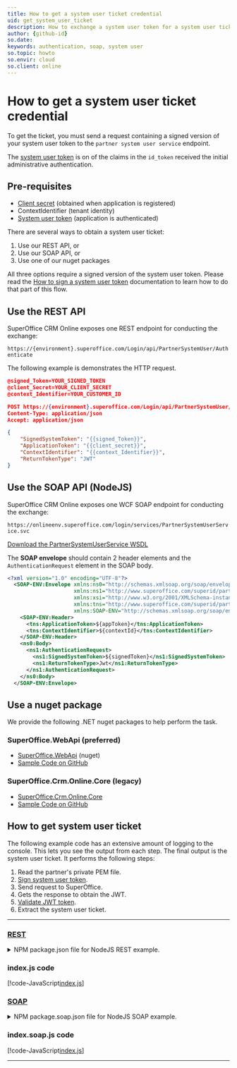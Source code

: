 ```yaml
---
title: How to get a system user ticket credential
uid: get_system_user_ticket
description: How to exchange a system user token for a system user ticket
author: {github-id}
so.date:
keywords: authentication, soap, system user
so.topic: howto
so.envir: cloud
so.client: online
---
```


<!-- markdownlint-disable-file MD051 -->
# How to get a system user ticket credential

To get the ticket, you must send a request containing a signed version of your system user token to the `partner system user service` endpoint.

The [system user token][1] is on of the claims in the `id_token` received the initial administrative authentication.

## Pre-requisites

* [Client secret][5] (obtained when application is registered)
* ContextIdentifier (tenant identity)
* [System user token][1] (application is authenticated)

There are several ways to obtain a system user ticket:

1. Use our REST API, or
2. Use our SOAP API, or
3. Use one of our nuget packages

All three options require a signed version of the system user token. Please read the [How to sign a system user token][8] documentation to learn how to do that part of this flow.

## Use the REST API

SuperOffice CRM Online exposes one REST endpoint for conducting the exchange:

`https://{environment}.superoffice.com/Login/api/PartnerSystemUser/Authenticate`

The following example is demonstrates the HTTP request.

```json
@signed_Token=YOUR_SIGNED_TOKEN
@client_Secret=YOUR_CLIENT_SECRET
@context_Identifier=YOUR_CUSTOMER_ID

POST https://{environment}.superoffice.com/Login/api/PartnerSystemUser/Authenticate
Content-Type: application/json
Accept: application/json

{
    "SignedSystemToken": "{{signed_Token}}",
    "ApplicationToken": "{{client_secret}}",
    "ContextIdentifier": "{{context_Identifier}}",
    "ReturnTokenType": "JWT"
}
```

## Use the SOAP API (NodeJS)

SuperOffice CRM Online exposes one WCF SOAP endpoint for conducting the exchange:

`https://onlineenv.superoffice.com/login/services/PartnerSystemUserService.svc`

[Download the PartnerSystemUserService WSDL][2]

The **SOAP envelope** should contain 2 header elements and the `AuthenticationRequest` element in the SOAP body.

```xml
<?xml version="1.0" encoding="UTF-8"?>
  <SOAP-ENV:Envelope xmlns:ns0="http://schemas.xmlsoap.org/soap/envelope/"
                     xmlns:ns1="http://www.superoffice.com/superid/partnersystemuser/0.1"
                     xmlns:xsi="http://www.w3.org/2001/XMLSchema-instance"
                     xmlns:tns="http://www.superoffice.com/superid/partnersystemuser/0.1"
                     xmlns:SOAP-ENV="http://schemas.xmlsoap.org/soap/envelope/">
    <SOAP-ENV:Header>
      <tns:ApplicationToken>${appToken}</tns:ApplicationToken>
      <tns:ContextIdentifier>${contextId}</tns:ContextIdentifier>
    </SOAP-ENV:Header>
    <ns0:Body>
      <ns1:AuthenticationRequest>
        <ns1:SignedSystemToken>${signedToken}</ns1:SignedSystemToken>
        <ns1:ReturnTokenType>Jwt</ns1:ReturnTokenType>
      </ns1:AuthenticationRequest>
    </ns0:Body>
  </SOAP-ENV:Envelope>
```

## Use a nuget package

We provide the following .NET nuget packages to help perform the task.

### SuperOffice.WebApi (preferred)

* [SuperOffice.WebApi][9] (nuget)
* [Sample Code on GitHub][10]

### SuperOffice.Crm.Online.Core (legacy)

* [SuperOffice.Crm.Online.Core][11]
* [Sample Code on GitHub][12]

## How to get system user ticket

The following example code has an extensive amount of logging to the console. This lets you see the output from each step. The final output is the system user ticket. It performs the following steps:

1. Read the partner's private PEM file.
2. [Sign system user token][8].
3. Send request to SuperOffice.
4. Gets the response to obtain the JWT.
5. [Validate JWT token][3].
6. Extract the system user ticket.

***

### [REST](#tab/rest-sut)

<details>
  <summary>NPM package.json file for NodeJS REST example.</summary>

### package.json file

[!code-json[example 1](includes/package.json)]

</details>

### index.js code

[!code-JavaScript[index.js](includes/index.js)]

### [SOAP](#tab/soap-sut)

<details>
  <summary>NPM package.soap.json file for NodeJS SOAP example.</summary>

### package.soap.json file

[!code-json[example 1](includes/package.soap.json)]

</details>

### index.soap.js code

[!code-JavaScript[index.js](includes/index.soap.js)]

***

<!-- Referenced links -->
[1]: index.md
[2]: ../../../../../assets/downloads/api/partnersystemuserservice.zip
[3]: ../validate-security-tokens.md
[5]: ../../../../developer-portal/getting-started/index.md#client-id
[8]: sign-system-user-token.md
[9]: https://www.nuget.org/packages/SuperOffice.WebApi
[10]: https://github.com/SuperOffice/SuperOffice.WebApi-Samples
[11]: https://www.nuget.org/packages/SuperOffice.Crm.Online.Core
[12]: https://github.com/SuperOffice/SuperOffice.DevNet.Online/tree/master/Source/SuperOffice.DevNet.Online.SystemUser.ServiceConsole
